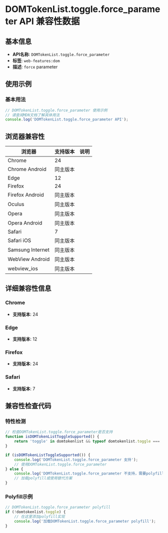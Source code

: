 # DOMTokenList.toggle.force_parameter API 兼容性数据

## 基本信息

- **API名称**: `DOMTokenList.toggle.force_parameter`
- **标签**: `web-features:dom`
- **描述**: `force` parameter

## 使用示例

### 基本用法

```javascript
// DOMTokenList.toggle.force_parameter 使用示例
// 请查阅MDN文档了解具体用法
console.log('DOMTokenList.toggle.force_parameter API');
```

## 浏览器兼容性

| 浏览器 | 支持版本 | 说明 |
|--------|----------|------|
| Chrome | 24 |  |
| Chrome Android | 同主版本 |  |
| Edge | 12 |  |
| Firefox | 24 |  |
| Firefox Android | 同主版本 |  |
| Oculus | 同主版本 |  |
| Opera | 同主版本 |  |
| Opera Android | 同主版本 |  |
| Safari | 7 |  |
| Safari iOS | 同主版本 |  |
| Samsung Internet | 同主版本 |  |
| WebView Android | 同主版本 |  |
| webview_ios | 同主版本 |  |

## 详细兼容性信息

### Chrome

- **支持版本**: 24

### Edge

- **支持版本**: 12

### Firefox

- **支持版本**: 24

### Safari

- **支持版本**: 7

## 兼容性检查代码

### 特性检测

```javascript
// 检查DOMTokenList.toggle.force_parameter是否支持
function isDOMTokenListToggleSupported() {
    return 'toggle' in domtokenlist && typeof domtokenlist.toggle === 'function';
}

if (isDOMTokenListToggleSupported()) {
    console.log('DOMTokenList.toggle.force_parameter 支持');
    // 使用DOMTokenList.toggle.force_parameter
} else {
    console.log('DOMTokenList.toggle.force_parameter 不支持，需要polyfill');
    // 加载polyfill或使用替代方案
}
```

### Polyfill示例

```javascript
// DOMTokenList.toggle.force_parameter polyfill
if (!domtokenlist.toggle) {
    // 在这里添加polyfill实现
    console.log('加载DOMTokenList.toggle.force_parameter polyfill');
}
```

